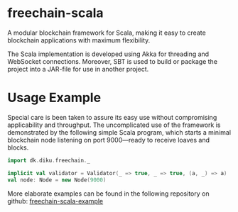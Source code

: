 # freechain-scala
A modular blockchain framework for Scala, making it easy to create blockchain applications with maximum flexibility.

The Scala implementation is developed using Akka for threading and WebSocket connections. Moreover, SBT is used to build or package the project into a JAR-file for use in another project.

# Usage Example
Special care is been taken to assure its easy use without compromising applicability and throughput. The uncomplicated use of the framework is demonstrated by the following simple Scala program, which starts a minimal blockchain node listening on port 9000&mdash;ready to receive loaves and blocks.

```scala
import dk.diku.freechain._

implicit val validator = Validator(_ => true, _ => true, (a, _) => a)
val node: Node = new Node(9000)
```

More elaborate examples can be found in the following repository on github:
[freechain-scala-example](https://www.github.com/peteremiljensen/freechain-scala-example)

